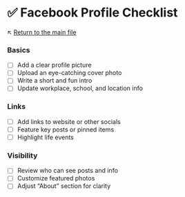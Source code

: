 # ✅ Facebook Profile Checklist

↖️ [Return to the main file](../README.md)

### Basics
- [ ] Add a clear profile picture
- [ ] Upload an eye-catching cover photo
- [ ] Write a short and fun intro
- [ ] Update workplace, school, and location info

### Links
- [ ] Add links to website or other socials
- [ ] Feature key posts or pinned items
- [ ] Highlight life events

### Visibility
- [ ] Review who can see posts and info
- [ ] Customize featured photos
- [ ] Adjust “About” section for clarity
